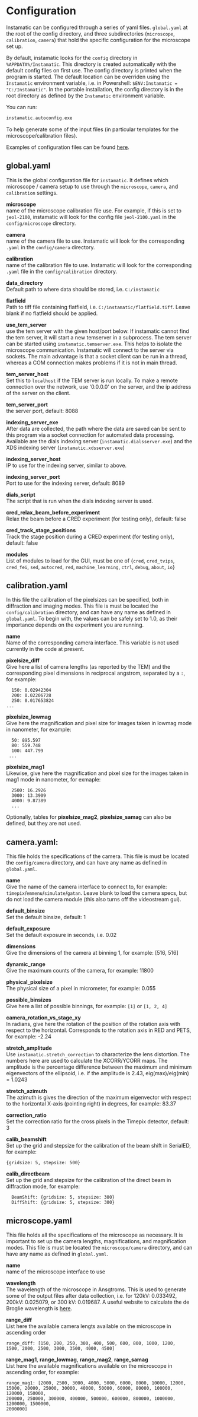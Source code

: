 # Configuration

Instamatic can be configured through a series of yaml files. `global.yaml` at the root of the config directory, and three subdirectories (`microscope`, `calibration`, `camera`) that hold the specific configuration for the microscope set up.

By default, instamatic looks for the `config` directory in `%APPDATA%/Instamatic`. This directory is created automatically with the default config files on first use. The config directory is printed when the program is started. The default location can be overriden using the `Instamatic` environment variable, i.e. in Powershell: `$ENV:Instamatic = "C:/Instamatic"`. In the portable installation, the config directory is in the root directory as defined by the `Instamatic` environment variable.

You can run:
```bash
instamatic.autoconfig.exe
```
To help generate some of the input files (in particular templates for the microscope/calibration files).

Examples of configuration files can be found [here](https://github.com/stefsmeets/tree/master/instamatic/config).

## global.yaml

This is the global configuration file for `instamatic`. It defines which microscope / camera setup to use through the `microscope`, `camera`, and `calibration` settings. 

**microscope**  
name of the microscope calibration file use. For example, if this is set to `jeol-2100`, instamatic will look for the config file `jeol-2100.yaml` in the `config/microscope` directory.

**camera**  
name of the camera file to use. Instamatic will look for the corresponding `.yaml` in the `config/camera` directory.

**calibration**  
name of the calibration file to use. Instamatic will look for the corresponding `.yaml` file in the `config/calibration` directory.

**data_directory**  
Default path to where data should be stored, i.e. `C:/instamatic`

**flatfield**  
Path to tiff file containing flatfield, i.e. `C:/instamatic/flatfield.tiff`. Leave blank if  no flatfield should be applied.

**use_tem_server**  
use the tem server with the given host/port below. If instamatic cannot find the tem server, it will start a new temserver in a subprocess. The tem server can be started using `instamatic.temserver.exe`. This helps to isolate the microscope communication. Instamatic will connect to the server via sockets. The main advantage is that a socket client can be run in a thread, whereas a COM connection makes problems if it is not in main thread. 

**tem_server_host**  
Set this to `localhost` if the TEM server is run locally. To make a remote connection over the network, use '0.0.0.0' on the server, and the ip address of the server on the client.

**tem_server_port**  
the server port, default: 8088

**indexing_server_exe**  
After data are collected, the path where the data are saved can be sent to this program via a socket connection for automated data processing. Available are the dials indexing server (`instamatic.dialsserver.exe`) and the XDS indexing server (`instamatic.xdsserver.exe`)

**indexing_server_host**  
IP to use for the indexing server, similar to above.

**indexing_server_port**  
Port to use for the indexing server, default: 8089

**dials_script**  
The script that is run when the dials indexing server is used.

**cred_relax_beam_before_experiment**  
Relax the beam before a CRED experiment (for testing only), default: false

**cred_track_stage_positions**  
Track the stage position during a CRED experiment (for testing only), default: false

**modules**  
List of modules to load for the GUI, must be one of {`cred`, `cred_tvips`, `cred_fei`, `sed`, `autocred`, `red`, `machine_learning`, `ctrl`, `debug`, `about`, `io`}

## calibration.yaml

In this file the calibration of the pixelsizes can be specified, both in diffraction and imaging modes. This file is must be located the `config/calibration` directory, and can have any name as defined in `global.yaml`. To begin with, the values can be safely set to 1.0, as their importance depends on the experiment you are running. 

**name**  
Name of the corresponding camera interface. This variable is not used currently in the code at present.

**pixelsize_diff**  
Give here a list of camera lengths (as reported by the TEM) and the corresponding pixel dimensions in reciprocal angstrom, separated by a `:`, for example:
```
  150: 0.02942304 
  200: 0.02206728
  250: 0.017653824
...
```

**pixelsize_lowmag**  
Give here the magnification and pixel size for images taken in lowmag mode in nanometer, for example:
```
  50: 895.597
  80: 559.748
  100: 447.799
 ...
```

**pixelsize_mag1**  
Likewise, give here the magnification and pixel size for the images taken in mag1 mode in nanometer, for exmaple:
```
  2500: 16.2926
  3000: 13.3909
  4000: 9.87389
  ...
```

Optionally, tables for **pixelsize_mag2**, **pixelsize_samag** can also be defined, but they are not used.

## camera.yaml:

This file holds the specifications of the camera. This file is must be located the `config/camera` directory, and can have any name as defined in `global.yaml`.

**name**  
Give the name of the camera interface to connect to, for example: `timepix`/`emmenu`/`simulate`/`gatan`. Leave blank to load the camera specs, but do not load the camera module (this also turns off the videostream gui).

**default_binsize**  
Set the default binsize, default: 1

**default_exposure**  
Set the default exposure in seconds, i.e. 0.02

**dimensions**  
Give the dimensions of the camera at binning 1, for example: [516, 516]

**dynamic_range**  
Give the maximum counts of the camera, for example: 11800

**physical_pixelsize**  
The physical size of a pixel in micrometer, for example: 0.055

**possible_binsizes**  
Give here a list of possible binnings, for example: `[1]` or `[1, 2, 4]`

**camera_rotation_vs_stage_xy**  
In radians, give here the rotation of the position of the rotation axis with respect to the 
horizontal. Corresponds to the rotation axis in RED and PETS, for example: -2.24

**stretch_amplitude**  
Use `instamatic.stretch_correction` to characterize the lens distortion. The numbers here are used to calculate the XCORR/YCORR maps. The amplitude is the percentage difference between the maximum and minimum eigenvectors of the ellipsoid, i.e. if the amplitude is 2.43, eig(max)/eig(min) = 1.0243

**stretch_azimuth**  
The azimuth is gives the direction of the maximum eigenvector with respect to the horizontal X-axis (pointing right) in degrees, for example: 83.37

**correction_ratio**  
Set the correction ratio for the cross pixels in the Timepix detector, default: 3

**calib_beamshift**  
Set up the grid and stepsize for the calibration of the beam shift in SerialED, for example:
```
{gridsize: 5, stepsize: 500}
```

**calib_directbeam**  
Set up the grid and stepsize for the calibration of the direct beam in diffraction mode, for example:
```
  BeamShift: {gridsize: 5, stepsize: 300}
  DiffShift: {gridsize: 5, stepsize: 300}
```

## microscope.yaml

This file holds all the specifications of the microscope as necessary. It is important to set up the camera lengths, magnifications, and magnification modes. This file is must be located the `microscope/camera` directory, and can have any name as defined in `global.yaml`.

**name**  
name of the microscope interface to use

**wavelength**  
The wavelength of the microscope in Ansgtroms. This is used to generate some of the output files after data collection, i.e. for 120kV: 0.033492, 200kV: 0.025079, or 300 kV: 0.019687. A useful website to calculate the de Broglie wavelength is [here](https://www.ou.edu/research/electron/bmz5364/calc-kv.html).

**range_diff**  
List here the available camera lengts available on the microscope in ascending order
```
range_diff: [150, 200, 250, 300, 400, 500, 600, 800, 1000, 1200, 
1500, 2000, 2500, 3000, 3500, 4000, 4500]
```
  
**range_mag1**, **range_lowmag**, **range_mag2**, **range_samag**  
List here the available magnifications available on the microscope in ascending order, for example:
```
range_mag1: [2000, 2500, 3000, 4000, 5000, 6000, 8000, 10000, 12000,
15000, 20000, 25000, 30000, 40000, 50000, 60000, 80000, 100000, 120000, 150000,
200000, 250000, 300000, 400000, 500000, 600000, 800000, 1000000, 1200000, 1500000,
2000000]
```
